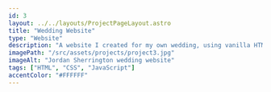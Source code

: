 ```yaml
---
id: 3
layout: ../../layouts/ProjectPageLayout.astro
title: "Wedding Website"
type: "Website"
description: "A website I created for my own wedding, using vanilla HTML, CSS, and JavaScript."
imagePath: "/src/assets/projects/project3.jpg"
imageAlt: "Jordan Sherrington wedding website"
tags: ["HTML", "CSS", "JavaScript"]
accentColor: "#FFFFFF"
---
```

